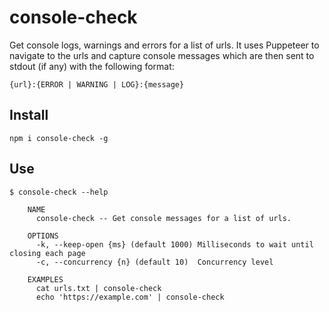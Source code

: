 # console-check
Get console logs, warnings and errors for a list of urls. It uses Puppeteer to navigate to the urls and capture console messages which are then sent to stdout (if any) with the following format:

```{url}:{ERROR | WARNING | LOG}:{message}```

## Install
```
npm i console-check -g
```

## Use
```
$ console-check --help

    NAME
      console-check -- Get console messages for a list of urls.

    OPTIONS
      -k, --keep-open {ms} (default 1000) Milliseconds to wait until closing each page
      -c, --concurrency {n} (default 10)  Concurrency level

    EXAMPLES
      cat urls.txt | console-check
      echo 'https://example.com' | console-check
```
